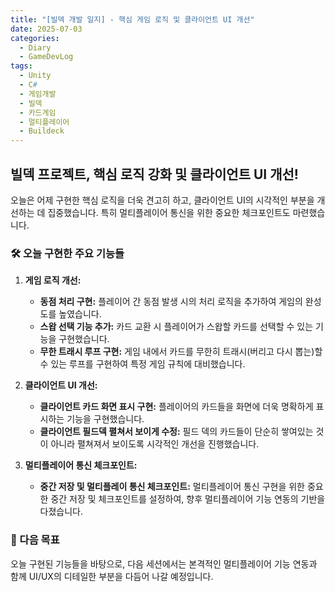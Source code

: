 ```yaml
---
title: "[빌덱 개발 일지] - 핵심 게임 로직 및 클라이언트 UI 개선"
date: 2025-07-03
categories:
  - Diary
  - GameDevLog
tags:
  - Unity
  - C#
  - 게임개발
  - 빌덱
  - 카드게임
  - 멀티플레이어
  - Buildeck
---
```


## 빌덱 프로젝트, 핵심 로직 강화 및 클라이언트 UI 개선!

오늘은 어제 구현한 핵심 로직을 더욱 견고히 하고, 클라이언트 UI의 시각적인 부분을 개선하는 데 집중했습니다. 특히 멀티플레이어 통신을 위한 중요한 체크포인트도 마련했습니다.

### 🛠️ 오늘 구현한 주요 기능들

1.  **게임 로직 개선:**
    *   **동점 처리 구현:** 플레이어 간 동점 발생 시의 처리 로직을 추가하여 게임의 완성도를 높였습니다.
    *   **스왑 선택 기능 추가:** 카드 교환 시 플레이어가 스왑할 카드를 선택할 수 있는 기능을 구현했습니다.
    *   **무한 트래시 루프 구현:** 게임 내에서 카드를 무한히 트래시(버리고 다시 뽑는)할 수 있는 루프를 구현하여 특정 게임 규칙에 대비했습니다.

2.  **클라이언트 UI 개선:**
    *   **클라이언트 카드 화면 표시 구현:** 플레이어의 카드들을 화면에 더욱 명확하게 표시하는 기능을 구현했습니다.
    *   **클라이언트 필드덱 펼쳐서 보이게 수정:** 필드 덱의 카드들이 단순히 쌓여있는 것이 아니라 펼쳐져서 보이도록 시각적인 개선을 진행했습니다.

3.  **멀티플레이어 통신 체크포인트:**
    *   **중간 저장 및 멀티플레이 통신 체크포인트:** 멀티플레이어 통신 구현을 위한 중요한 중간 저장 및 체크포인트를 설정하여, 향후 멀티플레이어 기능 연동의 기반을 다졌습니다.

### 🚀 다음 목표

오늘 구현된 기능들을 바탕으로, 다음 세션에서는 본격적인 멀티플레이어 기능 연동과 함께 UI/UX의 디테일한 부분을 다듬어 나갈 예정입니다.